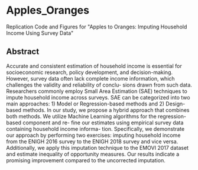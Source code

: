 # Apples_Oranges
Replication Code and Figures for "Apples to Oranges: Imputing Household Income Using Survey Data"

## Abstract 

Accurate and consistent estimation of household income is essential for socioeconomic
research, policy development, and decision-making. However, survey data often lack
complete income information, which challenges the validity and reliability of conclu-
sions drawn from such data. Researchers commonly employ Small Area Estimation
(SAE) techniques to impute household income across surveys. SAE can be categorized
into two main approaches: 1) Model or Regression-based methods and 2) Design-based
methods. In our study, we propose a hybrid approach that combines both methods.
We utilize Machine Learning algorithms for the regression-based component and re-
fine our estimates using empirical survey data containing household income informa-
tion. Specifically, we demonstrate our approach by performing two exercises: imputing
household income from the ENIGH 2016 survey to the ENIGH 2018 survey and vice
versa. Additionally, we apply this imputation technique to the EMOVI 2017 dataset
and estimate inequality of opportunity measures. Our results indicate a promising
improvement compared to the uncorrected imputation.
